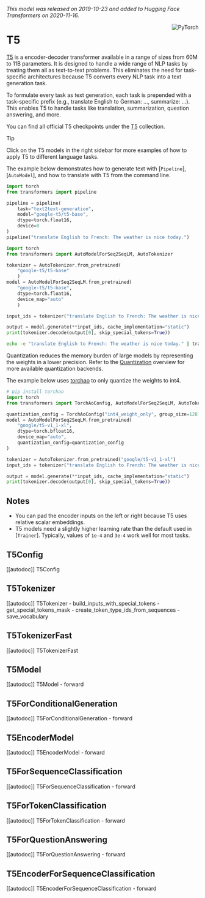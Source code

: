 <!--Copyright 2020 The HuggingFace Team. All rights reserved.

Licensed under the Apache License, Version 2.0 (the "License"); you may not use this file except in compliance with
the License. You may obtain a copy of the License at

http://www.apache.org/licenses/LICENSE-2.0

Unless required by applicable law or agreed to in writing, software distributed under the License is distributed on
an "AS IS" BASIS, WITHOUT WARRANTIES OR CONDITIONS OF ANY KIND, either express or implied. See the License for the
specific language governing permissions and limitations under the License.

⚠️ Note that this file is in Markdown but contain specific syntax for our doc-builder (similar to MDX) that may not be
rendered properly in your Markdown viewer.

-->
*This model was released on 2019-10-23 and added to Hugging Face Transformers on 2020-11-16.*

<div style="float: right;">
    <div class="flex flex-wrap space-x-1">
        <img alt="PyTorch" src="https://img.shields.io/badge/PyTorch-DE3412?style=flat&logo=pytorch&logoColor=white">
    </div>
</div>

# T5

[T5](https://huggingface.co/papers/1910.10683) is a encoder-decoder transformer available in a range of sizes from 60M to 11B parameters. It is designed to handle a wide range of NLP tasks by treating them all as text-to-text problems. This eliminates the need for task-specific architectures because T5 converts every NLP task into a text generation task.

To formulate every task as text generation, each task is prepended with a task-specific prefix (e.g., translate English to German: ..., summarize: ...). This enables T5 to handle tasks like translation, summarization, question answering, and more.

You can find all official T5 checkpoints under the [T5](https://huggingface.co/collections/google/t5-release-65005e7c520f8d7b4d037918) collection.

> [!TIP]
> Click on the T5 models in the right sidebar for more examples of how to apply T5 to different language tasks.

The example below demonstrates how to generate text with [`Pipeline`], [`AutoModel`], and how to translate with T5 from the command line.

<hfoptions id="usage">
<hfoption id="Pipeline">

```py
import torch
from transformers import pipeline

pipeline = pipeline(
    task="text2text-generation",
    model="google-t5/t5-base",
    dtype=torch.float16,
    device=0
)
pipeline("translate English to French: The weather is nice today.")
```

</hfoption>
<hfoption id="AutoModel">

```py
import torch
from transformers import AutoModelForSeq2SeqLM, AutoTokenizer

tokenizer = AutoTokenizer.from_pretrained(
    "google-t5/t5-base"
    )
model = AutoModelForSeq2SeqLM.from_pretrained(
    "google-t5/t5-base",
    dtype=torch.float16,
    device_map="auto"
    )

input_ids = tokenizer("translate English to French: The weather is nice today.", return_tensors="pt").to(model.device)

output = model.generate(**input_ids, cache_implementation="static")
print(tokenizer.decode(output[0], skip_special_tokens=True))
```

</hfoption>
<hfoption id="transformers CLI">

```bash
echo -e "translate English to French: The weather is nice today." | transformers run --task text2text-generation --model google-t5/t5-base --device 0
```

</hfoption>
</hfoptions>

Quantization reduces the memory burden of large models by representing the weights in a lower precision. Refer to the [Quantization](../quantization/overview) overview for more available quantization backends.

The example below uses [torchao](../quantization/torchao) to only quantize the weights to int4.

```py
# pip install torchao
import torch
from transformers import TorchAoConfig, AutoModelForSeq2SeqLM, AutoTokenizer

quantization_config = TorchAoConfig("int4_weight_only", group_size=128)
model = AutoModelForSeq2SeqLM.from_pretrained(
    "google/t5-v1_1-xl",
    dtype=torch.bfloat16,
    device_map="auto",
    quantization_config=quantization_config
)

tokenizer = AutoTokenizer.from_pretrained("google/t5-v1_1-xl")
input_ids = tokenizer("translate English to French: The weather is nice today.", return_tensors="pt").to(model.device)

output = model.generate(**input_ids, cache_implementation="static")
print(tokenizer.decode(output[0], skip_special_tokens=True))
```

## Notes

- You can pad the encoder inputs on the left or right because T5 uses relative scalar embeddings.
- T5 models need a slightly higher learning rate than the default used in [`Trainer`]. Typically, values of `1e-4` and `3e-4` work well for most tasks.

## T5Config

[[autodoc]] T5Config

## T5Tokenizer

[[autodoc]] T5Tokenizer
    - build_inputs_with_special_tokens
    - get_special_tokens_mask
    - create_token_type_ids_from_sequences
    - save_vocabulary

## T5TokenizerFast

[[autodoc]] T5TokenizerFast

## T5Model

[[autodoc]] T5Model
    - forward

## T5ForConditionalGeneration

[[autodoc]] T5ForConditionalGeneration
    - forward

## T5EncoderModel

[[autodoc]] T5EncoderModel
    - forward

## T5ForSequenceClassification

[[autodoc]] T5ForSequenceClassification
    - forward

## T5ForTokenClassification

[[autodoc]] T5ForTokenClassification
    - forward

## T5ForQuestionAnswering

[[autodoc]] T5ForQuestionAnswering
    - forward

## T5EncoderForSequenceClassification

[[autodoc]] T5EncoderForSequenceClassification
    - forward
